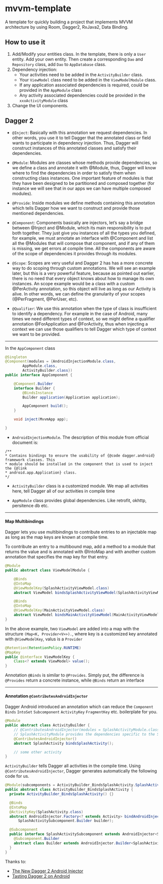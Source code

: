 # mvvm-template
A template for quickly building a project that implements MVVM architecture by using Room, Dagger2, RxJava2, Data Binding.

## How to use it
1. Add/Modify your entities class. In the template, there is only a `User` entity. Add your own entity. Then create a corresponding `Dao` and `Repository` class, add `Dao` to `AppDatabase` class.
2. Dependency injection:
    * Your activities need to be added in the `ActivityBuilder` class.
    * Your `ViewModel` class need to be added in the `ViewModelModule` class.
    * If any application associated dependencies is required, could be provided in the `AppModule` class
    * Any activity associated dependencies could be provided in the `xxxActivityModule` class
3. Change the UI components.


## Dagger 2
* `@Inject`: Basically with this annotation we request dependencies. In other words, you use it to tell Dagger that the annotated class or field wants to participate in dependency injection. Thus, Dagger will construct instances of this annotated classes and satisfy their dependencies.

* `@Module`: Modules are classes whose methods provide dependencies, so we define a class and annotate it with @Module, thus, Dagger will know where to find the dependencies in order to satisfy them when constructing class instances. One important feature of modules is that they have been designed to be partitioned and composed together (for instance we will see that in our apps we can have multiple composed modules).

* `@Provide`: Inside modules we define methods containing this annotation which tells Dagger how we want to construct and provide those mentioned dependencies.

* `@Component`: Components basically are injectors, let’s say a bridge between @Inject and @Module, which its main responsibility is to put both together. They just give you instances of all the types you defined, for example, we must annotate an interface with @Component and list all the @Modules that will compose that component, and if any of them is missing, we get errors at compile time. All the components are aware of the scope of dependencies it provides through its modules.

* `@Scope`: Scopes are very useful and Dagger 2 has has a more concrete way to do scoping through custom annotations. We will see an example later, but this is a very powerful feature, because as pointed out earlier, there is no need that every object knows about how to manage its own instances. An scope example would be a class with a custom @PerActivity annotation, so this object will live as long as our Activity is alive. In other words, we can define the granularity of your scopes (@PerFragment, @PerUser, etc).

* `@Qualifier`: We use this annotation when the type of class is insufficient to identify a dependency. For example in the case of Android, many times we need different types of context, so we might define a qualifier annotation @ForApplication and @ForActivity, thus when injecting a context we can use those qualifiers to tell Dagger which type of context we want to be provided.

---

In the `AppComponent` class
``` java
@Singleton
@Component(modules = {AndroidInjectionModule.class,
        AppModule.class,
        ActivityBuilder.class})
public interface AppComponent {

    @Component.Builder
    interface Builder {
        @BindsInstance
        Builder application(Application application);

        AppComponent build();
    }

    void inject(MvvmApp app);

}
```

* `AndroidInjectionModule`. The description of this module from official document is:
 ```
/**
 * Contains bindings to ensure the usability of {@code dagger.android} framework classes. This
 * module should be installed in the component that is used to inject the {@link
 * android.app.Application} class.
 */
```

* `ActivityBuilder` class is a customized module. We map all activities here, tell Dagger all of our activities in compile time

* `AppModule` class provides global dependencies. Like retrofit, okhttp, persitence db etc.

---

#### Map Multibindings

Dagger lets you use multibindings to contribute entries to an injectable map as long as the map keys are known at compile time.

To contribute an entry to a multibound map, add a method to a module that returns the value and is annotated with @IntoMap and with another custom annotation that specifies the map key for that entry.
``` java
@Module
public abstract class ViewModelModule {

    @Binds
    @IntoMap
    @ViewModelKey(SplashActivityViewModel.class)
    abstract ViewModel bindsSplashActivityViewModel(SplashActivityViewModel splashActivityViewModel);

    @Binds
    @IntoMap
    @ViewModelKey(MainActivityViewModel.class)
    abstract ViewModel bindsMainActivityViewModel(MainActivityViewModel mainActivityViewModel);
}
```
In the above example, two `ViewModel` are added into a map with the structure `(Map<K, Provider<V>>).`, where key is a customized key annotated with `@ViewModelKey`, valus is a `Provider`
``` java
@Retention(RetentionPolicy.RUNTIME)
@MapKey
public @interface ViewModelKey {
    Class<? extends ViewModel> value();
}
```

Annotation `@Binds` is similar to `@Provides`. Simply put, the difference is `@Provides` return a concrete instance, while `@Binds` return an interface

---

#### Annotation `@ContributesAndroidInjector`
Dagger Android introduced an annotation which can reduce the `Component` `Binds` `IntoSet` `Subcomponent` `ActivityKey` `FragmentKey` etc. boilerplate for you.
``` java
@Module
public abstract class ActivityBuilder {
    // @ContributesAndroidInjector(modules = SplashActivityModule.class)
    // SplashActivityModule provides the dependencies specific to the SplashActivity
    @ContributesAndroidInjector()
    abstract SplashActivity bindsSplashActivity();

    // some other activity
}
```

`ActivityBuilder` tells Dagger all activities in the compile time. Using `@ContributesAndroidInjector`, Dagger generates automatically the following code for us.

``` java
@Module(subcomponents = ActivityBuilder_BindsSplashActivity.SplashActivitySubcomponent.class)
public abstract class ActivityBuilder_BindsSplashActivity {
  private ActivityBuilder_BindsSplashActivity() {}

  @Binds
  @IntoMap
  @ActivityKey(SplashActivity.class)
  abstract AndroidInjector.Factory<? extends Activity> bindAndroidInjectorFactory(
      SplashActivitySubcomponent.Builder builder);

  @Subcomponent
  public interface SplashActivitySubcomponent extends AndroidInjector<SplashActivity> {
    @Subcomponent.Builder
    abstract class Builder extends AndroidInjector.Builder<SplashActivity> {}
  }
}
```


Thanks to:
 * [The New Dagger 2 Android Injector](https://blog.mindorks.com/the-new-dagger-2-android-injector-cbe7d55afa6a)
 * [Tasting Dagger 2 on Android](https://fernandocejas.com/2015/04/11/tasting-dagger-2-on-android/)
